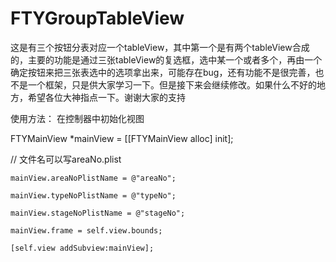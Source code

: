 # FTYGroupTableView
这是有三个按钮分表对应一个tableView，其中第一个是有两个tableView合成的，主要的功能是通过三张tableView的复选框，选中某一个或者多个，再由一个确定按钮来把三张表选中的选项拿出来，可能存在bug，还有功能不是很完善，也不是一个框架，只是供大家学习一下。但是接下来会继续修改。如果什么不好的地方，希望各位大神指点一下。谢谢大家的支持


使用方法：
  在控制器中初始化视图
  
  FTYMainView *mainView = [[FTYMainView alloc] init];
  
  // 文件名可以写areaNo.plist
  
    mainView.areaNoPlistName = @"areaNo";
    
    mainView.typeNoPlistName = @"typeNo";
    
    mainView.stageNoPlistName = @"stageNo";
    
    mainView.frame = self.view.bounds;
    
    [self.view addSubview:mainView];
